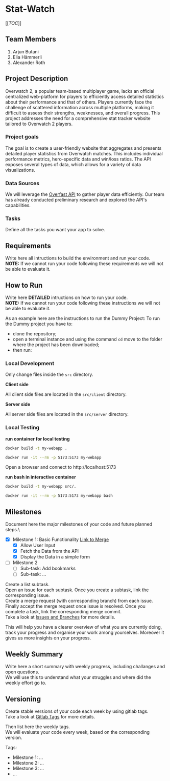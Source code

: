 # Stat-Watch

[[_TOC_]]

## Team Members
1. Arjun Butani
2. Elia Hämmerli
3. Alexander Roth

## Project Description 
 Overwatch 2, a popular team-based multiplayer game, lacks an official centralized web-platform for players to efficiently access detailed statistics about their performance and that of others. Players currently face the challenge of scattered information across multiple platforms, making it difficult to assess their strengths, weaknesses, and overall progress. This project addresses the need for a comprehensive stat tracker website tailored to Overwatch 2 players.

### Project goals
The goal is to create a user-friendly website that aggregates and presents detailed player statistics from Overwatch matches. This includes individual performance metrics, hero-specific data and win/loss ratios. The API exposes several types of data, which allows for a variety of data visualizations.

### Data Sources
We will leverage the [Overfast API](https://overfast-api.tekrop.fr/) to gather player data efficiently. Our team has already conducted preliminary research and explored the API's capabilities. 

### Tasks
Define all the tasks you want your app to solve.


## Requirements
Write here all intructions to build the environment and run your code.\
**NOTE:** If we cannot run your code following these requirements we will not be able to evaluate it.

## How to Run
Write here **DETAILED** intructions on how to run your code.\
**NOTE:** If we cannot run your code following these instructions we will not be able to evaluate it.

As an example here are the instructions to run the Dummy Project:
To run the Dummy project you have to:
- clone the repository;
- open a terminal instance and using the command ```cd``` move to the folder where the project has been downloaded;
- then run:


### Local Development

Only change files inside the `src` directory.

**Client side**

All client side files are located in the `src/client` directory.

**Server side**

All server side files are located in the `src/server` directory.

### Local Testing

**run container for local testing**

```bash
docker build -t my-webapp .

docker run -it --rm -p 5173:5173 my-webapp
```
Open a browser and connect to http://localhost:5173

**run bash in interactive container**
```bash
docker build -t my-webapp src/.

docker run -it --rm -p 5173:5173 my-webapp bash
```


## Milestones
Document here the major milestones of your code and future planned steps.\
- [X] Milestone 1: Basic Functionality [Link to Merge](course-fwe2023/students/project/express/abutani_project_express!3)
  - [x] Allow User Input
  - [x] Fetch the Data from the API
  - [x] Display the Data in a simple form

- [ ] Milestone 2
  - [ ] Sub-task: Add bookmarks
  - [ ] Sub-task: ...

Create a list subtask.\
Open an issue for each subtask. Once you create a subtask, link the corresponding issue.\
Create a merge request (with corresponding branch) from each issue.\
Finally accept the merge request once issue is resolved. Once you complete a task, link the corresponding merge commit.\
Take a look at [Issues and Branches](https://www.youtube.com/watch?v=DSuSBuVYpys) for more details. 

This will help you have a clearer overview of what you are currently doing, track your progress and organise your work among yourselves. Moreover it gives us more insights on your progress.  

## Weekly Summary 
Write here a short summary with weekly progress, including challanges and open questions.\
We will use this to understand what your struggles and where did the weekly effort go to.

## Versioning
Create stable versions of your code each week by using gitlab tags.\
Take a look at [Gitlab Tags](https://docs.gitlab.com/ee/topics/git/tags.html) for more details. 

Then list here the weekly tags. \
We will evaluate your code every week, based on the corresponding version.

Tags:
- Milestone 1: ...
- Milestone 2: ...
- Milestone 3: ...
- ...



